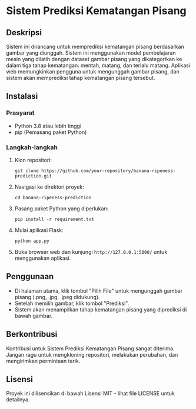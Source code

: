 # Sistem Prediksi Kematangan Pisang

## Deskripsi
Sistem ini dirancang untuk memprediksi kematangan pisang berdasarkan gambar yang diunggah. Sistem ini menggunakan model pembelajaran mesin yang dilatih dengan dataset gambar pisang yang dikategorikan ke dalam tiga tahap kematangan: mentah, matang, dan terlalu matang. Aplikasi web memungkinkan pengguna untuk mengunggah gambar pisang, dan sistem akan memprediksi tahap kematangan pisang tersebut.

## Instalasi

### Prasyarat
- Python 3.8 atau lebih tinggi
- pip (Pemasang paket Python)

### Langkah-langkah
1. Klon repositori:
   ```
   git clone https://github.com/your-repository/banana-ripeness-prediction.git
   ```
2. Navigasi ke direktori proyek:
   ```
   cd banana-ripeness-prediction
   ```
3. Pasang paket Python yang diperlukan:
   ```
   pip install -r requirement.txt
   ```
4. Mulai aplikasi Flask:
   ```
   python app.py
   ```
5. Buka browser web dan kunjungi `http://127.0.0.1:5000/` untuk menggunakan aplikasi.

## Penggunaan
- Di halaman utama, klik tombol "Pilih File" untuk mengunggah gambar pisang (.png, .jpg, .jpeg didukung).
- Setelah memilih gambar, klik tombol "Prediksi".
- Sistem akan menampilkan tahap kematangan pisang yang diprediksi di bawah gambar.

## Berkontribusi
Kontribusi untuk Sistem Prediksi Kematangan Pisang sangat diterima. Jangan ragu untuk mengkloning repositori, melakukan perubahan, dan mengirimkan permintaan tarik.

## Lisensi
Proyek ini dilisensikan di bawah Lisensi MIT - lihat file LICENSE untuk detailnya.
